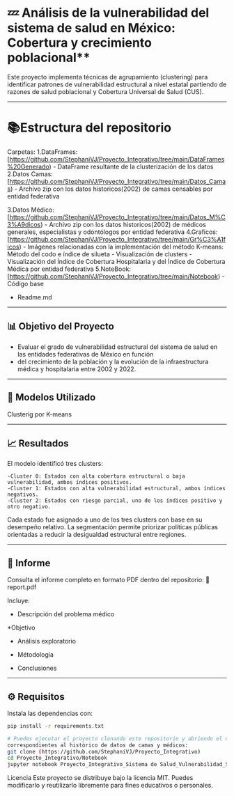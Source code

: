 
# 💤 Análisis de la vulnerabilidad del sistema de salud en México: Cobertura y crecimiento poblacional**

Este proyecto implementa técnicas de agrupamiento (clustering)  para identificar patrones de vulnerabilidad estructural a nivel estatal partiendo de razones de salud poblacional y 
Cobertura Universal de Salud (CUS).

---
# 📚Estructura del repositorio
Carpetas:
1.DataFrames:[https://github.com/StephaniVJ/Proyecto_Integrativo/tree/main/DataFrames%20Generado)
      - DataFrame resultante de la clusterización de los datos 
2.Datos Camas:  [https://github.com/StephaniVJ/Proyecto_Integrativo/tree/main/Datos_Camas)
     - Archivo zip con los datos historicos(2002) de camas censables por entidad federativa 

3.Datos Médico:  [https://github.com/StephaniVJ/Proyecto_Integrativo/tree/main/Datos_M%C3%A9dicos)
     - Archivo zip con los datos historicos(2002) de médicos generales, especialistas y odontólogos por entidad federativa 
4.Graficos:  [https://github.com/StephaniVJ/Proyecto_Integrativo/tree/main/Gr%C3%A1ficos)
    - Imágenes relacionadas con la implementación del método K-means: Método del codo  e índice de silueta 
    - Visualización de clusters
    - Visualización del Índice de Cobertura Hospitalaria y del Índice de Cobertura Médica por entidad federativa
5.NoteBook:[https://github.com/StephaniVJ/Proyecto_Integrativo/tree/main/Notebook)
    - Código base
  
    
  
  - Readme.md
---
## 📊 Objetivo del Proyecto

  - Evaluar el grado de vulnerabilidad estructural del sistema de salud en las entidades federativas de México en función
  - del crecimiento de la población y la evolución de la infraestructura médica y hospitalaria entre 2002 y 2022.
---
## 🤖 Modelos Utilizado
Clusterig por K-means



---
## 📈 Resultados
El modelo identificó tres clusters:

	-Cluster 0: Estados con alta cobertura estructural o baja vulnerabilidad, ambos índices positivos.
	-Cluster 1: Estados con alta vulnerabilidad estructural, ambos índices negativos.
	-Cluster 2: Estados con riesgo parcial, uno de los índices positivo y otro negativo.

Cada estado fue asignado a uno de los tres clusters con base en su desempeño relativo.
La segmentación permite priorizar políticas públicas orientadas a reducir la desigualdad estructural entre regiones.

---
## 📑 Informe
Consulta el informe completo en formato PDF dentro del repositorio:
📎 report.pdf

Incluye:

* Descripción del problema médico

*Objetivo

* Análisis exploratorio

* Métodología

* Conclusiones
  
---
## ⚙️ Requisitos
Instala las dependencias con:

```bash
pip install -r requirements.txt

# Puedes ejecutar el proyecto clonando este repositorio y abriendo el notebooks del código base. Tambien deberas descargar los archivos zip
correspondientes al histórico de datos de camas y médicos:
git clone (https://github.com/StephaniVJ/Proyecto_Integrativo)
cd Proyecto_Integrativo/Notebook
jupyter notebook Proyecto_Integrativo_Sistema de Salud_Vulnerabilidad_StephaniVJ.ipynb # Código base

```

Licencia
Este proyecto se distribuye bajo la licencia MIT. Puedes modificarlo y reutilizarlo libremente para fines educativos o personales.
